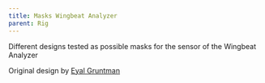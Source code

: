```yaml
---
title: Masks Wingbeat Analyzer
parent: Rig
---
```


Different designs tested as possible masks for the sensor of the Wingbeat Analyzer

Original design by [Eyal Gruntman](https://www.janelia.org/people/eyal-gruntman)